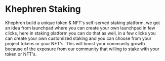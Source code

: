 # Khephren Staking

Khephren build a unique token & NFT's self-served staking platform, we got an idea from launchpad where you can create your own launchpad in few clicks, here in staking platform you can do that as well, in a few clicks you can create your own customized staking and you can choose from your project tokens or your NFT's. This will boost your community growth because of the exposure from our community that willing to stake with your token or NFT's.
